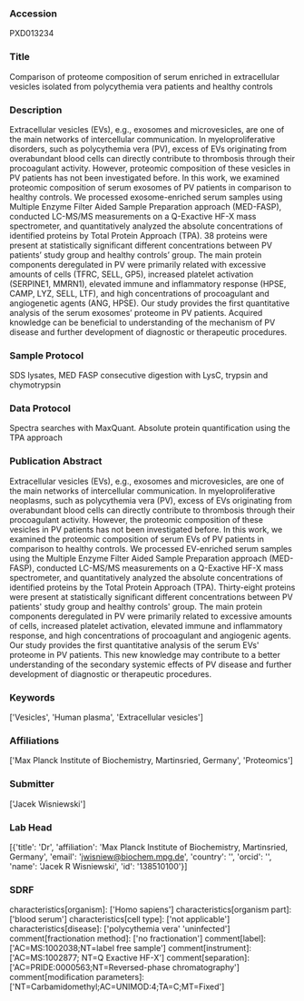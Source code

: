 ### Accession
PXD013234

### Title
Comparison of proteome composition of serum enriched in extracellular vesicles isolated from polycythemia vera patients and healthy controls

### Description
Extracellular vesicles (EVs), e.g., exosomes and microvesicles, are one of the main networks of intercellular communication. In myeloproliferative disorders, such as polycythemia vera (PV), excess of EVs originating from overabundant blood cells can directly contribute to thrombosis through their procoagulant activity. However, proteomic composition of these vesicles in PV patients has not been investigated before. In this work, we examined proteomic composition of serum exosomes of PV patients in comparison to healthy controls. We processed exosome-enriched serum samples using Multiple Enzyme Filter Aided Sample Preparation approach (MED-FASP), conducted LC-MS/MS measurements on a Q-Exactive HF-X mass spectrometer, and quantitatively analyzed the absolute concentrations of identified proteins by Total Protein Approach (TPA). 38 proteins were present at statistically significant different concentrations between PV patients’ study group and healthy controls’ group. The main protein components deregulated in PV were primarily related with excessive amounts of cells (TFRC, SELL, GP5), increased platelet activation (SERPINE1, MMRN1), elevated immune and inflammatory response (HPSE, CAMP, LYZ, SELL, LTF), and high concentrations of procoagulant and angiogenetic agents (ANG, HPSE). Our study provides the first quantitative analysis of the serum exosomes’ proteome in PV patients. Acquired knowledge can be beneficial to understanding of the mechanism of PV disease and further development of diagnostic or therapeutic procedures.

### Sample Protocol
SDS lysates, MED FASP consecutive digestion with LysC, trypsin and chymotrypsin

### Data Protocol
Spectra searches with MaxQuant. Absolute protein quantification using the TPA approach

### Publication Abstract
Extracellular vesicles (EVs), e.g., exosomes and microvesicles, are one of the main networks of intercellular communication. In myeloproliferative neoplasms, such as polycythemia vera (PV), excess of EVs originating from overabundant blood cells can directly contribute to thrombosis through their procoagulant activity. However, the proteomic composition of these vesicles in PV patients has not been investigated before. In this work, we examined the proteomic composition of serum EVs of PV patients in comparison to healthy controls. We processed EV-enriched serum samples using the Multiple Enzyme Filter Aided Sample Preparation approach (MED-FASP), conducted LC-MS/MS measurements on a Q-Exactive HF-X mass spectrometer, and quantitatively analyzed the absolute concentrations of identified proteins by the Total Protein Approach (TPA). Thirty-eight proteins were present at statistically significant different concentrations between PV patients' study group and healthy controls' group. The main protein components deregulated in PV were primarily related to excessive amounts of cells, increased platelet activation, elevated immune and inflammatory response, and high concentrations of procoagulant and angiogenic agents. Our study provides the first quantitative analysis of the serum EVs' proteome in PV patients. This new knowledge may contribute to a better understanding of the secondary systemic effects of PV disease and further development of diagnostic or therapeutic procedures.

### Keywords
['Vesicles', 'Human plasma', 'Extracellular vesicles']

### Affiliations
['Max Planck Institute of Biochemistry, Martinsried, Germany', 'Proteomics']

### Submitter
['Jacek Wisniewski']

### Lab Head
[{'title': 'Dr', 'affiliation': 'Max Planck Institute of Biochemistry, Martinsried, Germany', 'email': 'jwisniew@biochem.mpg.de', 'country': '', 'orcid': '', 'name': 'Jacek R Wisniewski', 'id': '138510100'}]

### SDRF
characteristics[organism]: ['Homo sapiens']
characteristics[organism part]: ['blood serum']
characteristics[cell type]: ['not applicable']
characteristics[disease]: ['polycythemia vera' 'uninfected']
comment[fractionation method]: ['no fractionation']
comment[label]: ['AC=MS:1002038;NT=label free sample']
comment[instrument]: ['AC=MS:1002877; NT=Q Exactive HF-X']
comment[separation]: ['AC=PRIDE:0000563;NT=Reversed-phase chromatography']
comment[modification parameters]: ['NT=Carbamidomethyl;AC=UNIMOD:4;TA=C;MT=Fixed']

